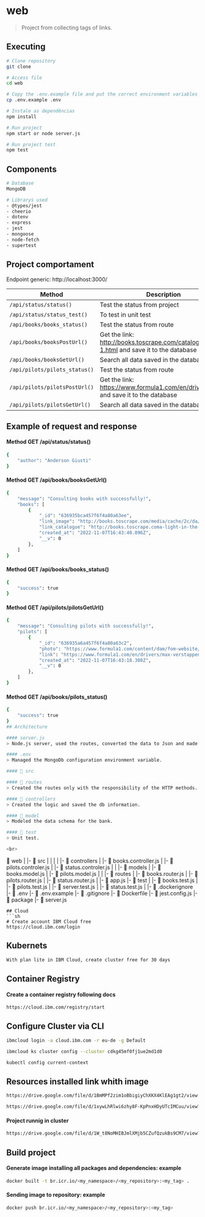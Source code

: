 # web

> Project from collecting tags of links.
## Executing
```sh
# Clone repository
git clone 

# Access file
cd web

# Copy the .env.example file and put the correct environment variables in the .env
cp .env.example .env

# Instale as dependências
npm install

# Run project 
npm start or node server.js

# Run project test
npm test 
```

## Components
```sh
# Database
MongoDB

# Librarys used
- @types/jest
- cheerio
- dotenv
- express
- jest
- mongoose
- node-fetch
- supertest

```
## Project comportament

Endpoint generic: http://localhost:3000/

| Method | Description |
| --- | --- |
| `/api/status/status()` | Test the status from project |
| `/api/status/status_test()` | To test in unit test |
| `/api/books/books_status()` | Test the status from route |
| `/api/books/booksPostUrl()` | Get the link: http://books.toscrape.com/catalogue/page-1.html and save it to the database |
| `/api/books/booksGetUrl()` | Search all data saved in the database |
| `/api/pilots/pilots_status()` | Test the status from route |
| `/api/pilots/pilotsPostUrl()` | Get the link: https://www.formula1.com/en/drivers.html and save it to the database |
| `/api/pilots/pilotsGetUrl()` | Search all data saved in the database |

## Example of request and response 
#### Method GET /api/status/status()
```sh
{
    "author": "Anderson Giusti"
}
```
#### Method GET /api/books/booksGetUrl()
```sh
{
    "message": "Consulting books with successfully!",
    "books": [
        {
            "_id": "636935bca457f6f4a80a63ee",
            "link_image": "http://books.toscrape.com/media/cache/2c/da/2cdad67c44b002e7ead0cc35693c0e8b.jpg",
            "link_catalogue": "http://books.toscrape.coma-light-in-the-attic_1000/index.html",
            "created_at": "2022-11-07T16:43:40.096Z",
            "__v": 0
        },
    ]
}
```
#### Method GET /api/books/books_status()
```sh
{
    "success": true
}
```
#### Method GET /api/pilots/pilotsGetUrl()
```sh
{
    "message": "Consulting pilots with successfully!",
    "pilots": [
        {
            "_id": "636935a6a457f6f4a80a63c2",
            "photo": "https://www.formula1.com/content/dam/fom-website/drivers/M/MAXVER01_Max_Verstappen/maxver01.png.transform/2col/image.png",
            "link": "https://www.formula1.com/en/drivers/max-verstappen.html",
            "created_at": "2022-11-07T16:43:18.308Z",
            "__v": 0
        },
    ]
}
```
#### Method GET /api/books/pilots_status()
```sh
{
    "success": true
}
## Architecture

#### server.js
> Node.js server, used the routes, converted the data to Json and made connection with db.

#### .env
> Managed the MongoDb configuration environment variable.

#### 📂 src

#### 📂 routes
> Created the routes only with the responsibility of the HTTP methods.

#### 📂 controllers
> Created the logic and saved the db information.

#### 📂 model
> Modeled the data schema for the bank.

#### 📂 test
> Unit test.

<br>

```
 📁 web
   |
   |-  📁 src
   |    |   |
   |    |- 📁 controllers
   |         |- 📄 books.controller.js
   |         |- 📄 pilots.controler.js
   |         |- 📄 status.controler.js
   |
   |    |- 📁 models
   |         |- 📄 books.model.js
   |         |- 📄 pilots.model.js
   |
   |    |- 📁 routes
   |         |- 📄 books.router.js 
   |         |- 📄 pilots.router.js 
   |         |- 📄 status.router.js 
   |       |- 📄 app.js 
   |-  📁 test
   |     |- 📄 books.test.js
   |     |- 📄 pilots.test.js
   |     |- 📄 server.test.js
   |     |- 📄 status.test.js
   |
   |- 📄 .dockerignore
   |- 📄 .env
   |- 📄 .env.example
   |- 📄 .gitignore
   |- 📄 Dockerfile
   |- 📄 jest.config.js
   |- 📄 package
   |- 📄 server.js
   ```
 ## Cloud
```sh
# Create account IBM Cloud free
https://cloud.ibm.com/login 
```
## Kubernets
```sh
With plan lite in IBM Cloud, create cluster free for 30 days
```
## Container Registry
#### Create a container registry following docs
```sh
https://cloud.ibm.com/registry/start
```
## Configure Cluster via CLI
```sh
ibmcloud login -a cloud.ibm.com -r eu-de -g Default
```
```sh
ibmcloud ks cluster config --cluster cdkg45mf0fj1ue2md1d0
```
```sh
kubectl config current-context
```
## Resources installed link whith image
```sh
https://drive.google.com/file/d/1BmMPf2zim1oBbigiyChXKX4KlEAg1gt2/view
```
```sh
https://drive.google.com/file/d/1xywLhRlwi6zhy8F-KpPnxHDyUTcIMCuu/view?usp=share_link
```
#### Project runnig in cluster
```sh
https://drive.google.com/file/d/1W_t8NoMHIBJmlXMjb5CZufQzukBs9CM7/view?usp=share_link
```
## Build project
#### Generate image installing all packages and dependencies: example
```sh
docker built -t br.icr.io/<my_namespace>/<my_repository>:<my_tag> .
```
#### Sending image to repository: example
```sh
docker push br.icr.io/<my_namespace>/<my_repository>:<my_tag>
```

